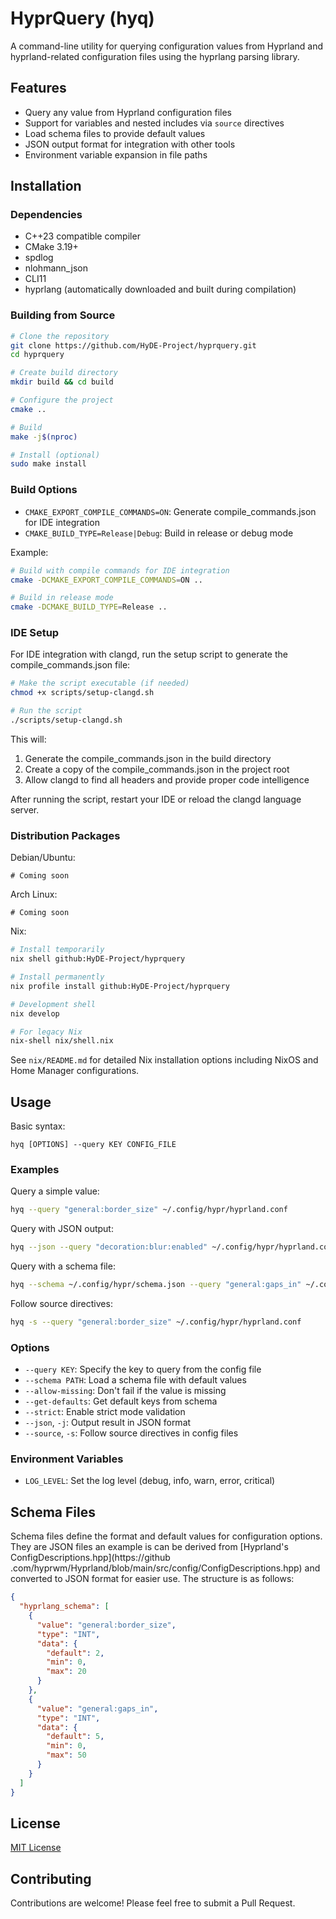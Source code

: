 # HyprQuery (hyq)

A command-line utility for querying configuration values from Hyprland and hyprland-related configuration files using the hyprlang parsing library.

## Features

- Query any value from Hyprland configuration files
- Support for variables and nested includes via `source` directives
- Load schema files to provide default values
- JSON output format for integration with other tools
- Environment variable expansion in file paths

## Installation

### Dependencies

- C++23 compatible compiler
- CMake 3.19+
- spdlog
- nlohmann_json
- CLI11
- hyprlang (automatically downloaded and built during compilation)

### Building from Source

```bash
# Clone the repository
git clone https://github.com/HyDE-Project/hyprquery.git
cd hyprquery

# Create build directory
mkdir build && cd build

# Configure the project
cmake ..

# Build
make -j$(nproc)

# Install (optional)
sudo make install
```

### Build Options

- `CMAKE_EXPORT_COMPILE_COMMANDS=ON`: Generate compile_commands.json for IDE integration
- `CMAKE_BUILD_TYPE=Release|Debug`: Build in release or debug mode

Example:

```bash
# Build with compile commands for IDE integration
cmake -DCMAKE_EXPORT_COMPILE_COMMANDS=ON ..

# Build in release mode
cmake -DCMAKE_BUILD_TYPE=Release ..
```

### IDE Setup

For IDE integration with clangd, run the setup script to generate the compile_commands.json file:

```bash
# Make the script executable (if needed)
chmod +x scripts/setup-clangd.sh

# Run the script
./scripts/setup-clangd.sh
```

This will:

1. Generate the compile_commands.json in the build directory
2. Create a copy of the compile_commands.json in the project root
3. Allow clangd to find all headers and provide proper code intelligence

After running the script, restart your IDE or reload the clangd language server.

### Distribution Packages

Debian/Ubuntu:

```
# Coming soon
```

Arch Linux:

```
# Coming soon
```

Nix:

```bash
# Install temporarily
nix shell github:HyDE-Project/hyprquery

# Install permanently  
nix profile install github:HyDE-Project/hyprquery

# Development shell
nix develop

# For legacy Nix
nix-shell nix/shell.nix
```

See `nix/README.md` for detailed Nix installation options including NixOS and Home Manager configurations.

## Usage

Basic syntax:

```
hyq [OPTIONS] --query KEY CONFIG_FILE
```

### Examples

Query a simple value:

```bash
hyq --query "general:border_size" ~/.config/hypr/hyprland.conf
```

Query with JSON output:

```bash
hyq --json --query "decoration:blur:enabled" ~/.config/hypr/hyprland.conf
```

Query with a schema file:

```bash
hyq --schema ~/.config/hypr/schema.json --query "general:gaps_in" ~/.config/hypr/hyprland.conf
```

Follow source directives:

```bash
hyq -s --query "general:border_size" ~/.config/hypr/hyprland.conf
```

### Options

- `--query KEY`: Specify the key to query from the config file
- `--schema PATH`: Load a schema file with default values
- `--allow-missing`: Don't fail if the value is missing
- `--get-defaults`: Get default keys from schema
- `--strict`: Enable strict mode validation
- `--json`, `-j`: Output result in JSON format
- `--source`, `-s`: Follow source directives in config files

### Environment Variables

- `LOG_LEVEL`: Set the log level (debug, info, warn, error, critical)

## Schema Files

Schema files define the format and default values for configuration options. They are JSON files an example is can be derived from [Hyprland's ConfigDescriptions.hpp](https://github .com/hyprwm/Hyprland/blob/main/src/config/ConfigDescriptions.hpp) and converted to JSON format for easier use. The structure is as follows:

```json
{
  "hyprlang_schema": [
    {
      "value": "general:border_size",
      "type": "INT",
      "data": {
        "default": 2,
        "min": 0,
        "max": 20
      }
    },
    {
      "value": "general:gaps_in",
      "type": "INT",
      "data": {
        "default": 5,
        "min": 0,
        "max": 50
      }
    }
  ]
}
```

## License

[MIT License](LICENSE)

## Contributing

Contributions are welcome! Please feel free to submit a Pull Request.
